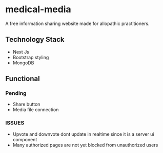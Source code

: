 # medical-media
A free information sharing website made for allopathic practitioners.

## Technology Stack
* Next Js
* Bootstrap styling
* MongoDB

## Functional

### Pending
* Share button
* Media file connection

### ISSUES
* Upvote and downvote dont update in realtime since it is a server ui component
* Many authorized pages are not yet blocked from unauthorized users